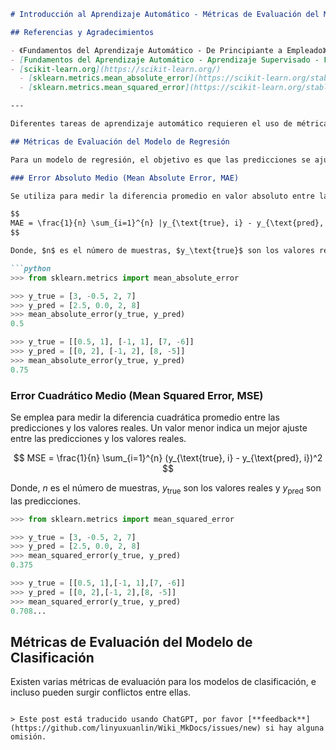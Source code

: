 ```markdown
# Introducción al Aprendizaje Automático - Métricas de Evaluación del Modelo

## Referencias y Agradecimientos

- 《Fundamentos del Aprendizaje Automático - De Principiante a Empleado》
- [Fundamentos del Aprendizaje Automático - Aprendizaje Supervisado - Función Objetivo de Error Absoluto Medio (Mean Absolute Error, MAE)](https://juejin.cn/post/7249627865426247735)
- [scikit-learn.org](https://scikit-learn.org/)
  - [sklearn.metrics.mean_absolute_error](https://scikit-learn.org/stable/modules/generated/sklearn.metrics.mean_absolute_error.html)
  - [sklearn.metrics.mean_squared_error](https://scikit-learn.org/stable/modules/generated/sklearn.metrics.mean_squared_error.html)

---

Diferentes tareas de aprendizaje automático requieren el uso de métricas distintas para evaluar. En este artículo, basado en scikit-learn, se presentan las métricas de evaluación de tres tipos de modelos: regresión, clasificación y agrupación.

## Métricas de Evaluación del Modelo de Regresión

Para un modelo de regresión, el objetivo es que las predicciones se ajusten lo mejor posible a los valores reales. Las métricas comúnmente utilizadas son el error absoluto y el error cuadrático medio.

### Error Absoluto Medio (Mean Absolute Error, MAE)

Se utiliza para medir la diferencia promedio en valor absoluto entre las predicciones y los valores reales en problemas de regresión. Cuanto menor sea el valor de MAE, menor será la diferencia promedio entre las predicciones y los valores reales, lo que indica una mayor precisión en las predicciones.

$$
MAE = \frac{1}{n} \sum_{i=1}^{n} |y_{\text{true}, i} - y_{\text{pred}, i}|
$$

Donde, $n$ es el número de muestras, $y_\text{true}$ son los valores reales y $y_\text{pred}$ son las predicciones.

```python
>>> from sklearn.metrics import mean_absolute_error

>>> y_true = [3, -0.5, 2, 7]
>>> y_pred = [2.5, 0.0, 2, 8]
>>> mean_absolute_error(y_true, y_pred)
0.5

>>> y_true = [[0.5, 1], [-1, 1], [7, -6]]
>>> y_pred = [[0, 2], [-1, 2], [8, -5]]
>>> mean_absolute_error(y_true, y_pred)
0.75
```

### Error Cuadrático Medio (Mean Squared Error, MSE)

Se emplea para medir la diferencia cuadrática promedio entre las predicciones y los valores reales. Un valor menor indica un mejor ajuste entre las predicciones y los valores reales.

$$
MSE = \frac{1}{n} \sum_{i=1}^{n} (y_{\text{true}, i} - y_{\text{pred}, i})^2
$$

Donde, $n$ es el número de muestras, $y_\text{true}$ son los valores reales y $y_\text{pred}$ son las predicciones.

```python
>>> from sklearn.metrics import mean_squared_error

>>> y_true = [3, -0.5, 2, 7]
>>> y_pred = [2.5, 0.0, 2, 8]
>>> mean_squared_error(y_true, y_pred)
0.375

>>> y_true = [[0.5, 1],[-1, 1],[7, -6]]
>>> y_pred = [[0, 2],[-1, 2],[8, -5]]
>>> mean_squared_error(y_true, y_pred)
0.708...
```

## Métricas de Evaluación del Modelo de Clasificación

Existen varias métricas de evaluación para los modelos de clasificación, e incluso pueden surgir conflictos entre ellas.
```

> Este post está traducido usando ChatGPT, por favor [**feedback**](https://github.com/linyuxuanlin/Wiki_MkDocs/issues/new) si hay alguna omisión.
